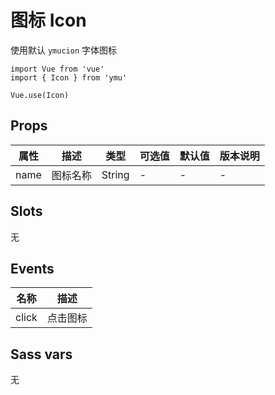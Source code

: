 # 图标 Icon

使用默认 `ymucion` 字体图标

```JS
import Vue from 'vue'
import { Icon } from 'ymu'

Vue.use(Icon)
```

## Props

| 属性 | 描述 | 类型 | 可选值 | 默认值 | 版本说明 |
| - | - | - | - | - | - |
| name | 图标名称 | String | - | - | - |

## Slots

无

## Events

| 名称 | 描述 |
| :-: | :-: |
| click | 点击图标 |

## Sass vars

无
